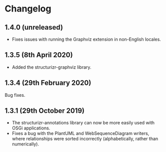 # Changelog

## 1.4.0 (unreleased)

- Fixes issues with running the Graphviz extension in non-English locales.

## 1.3.5 (8th April 2020)

- Added the structurizr-graphviz library.

## 1.3.4 (29th February 2020)

Bug fixes.

## 1.3.1 (29th October 2019)

- The structurizr-annotations library can now be more easily used with OSGi applications.
- Fixes a bug with the PlantUML and WebSequenceDiagram writers, where relationships were sorted incorrectly (alphabetically, rather than numerically).